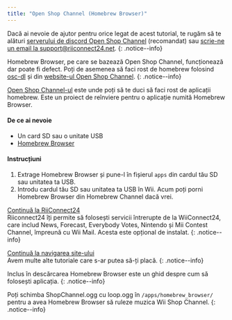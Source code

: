```yaml
---
title: "Open Shop Channel (Homebrew Browser)"
---
```


Dacă ai nevoie de ajutor pentru orice legat de acest tutorial, te rugăm să te alături [serverului de discord Open Shop Channel](https://discord.gg/osc) (recomandat) sau [scrie-ne un email la support@riiconnect24.net](mailto:support@riiconnect24.net).
{: .notice--info}

Homebrew Browser, pe care se bazează Open Shop Channel, funcționează dar poate fi defect. Poți de asemenea să faci rost de homebrew folosind [osc-dl](https://github.com/dhtdht020/osc-dl/releases/latest) și din [website-ul Open Shop Channel](https://oscwii.org/).
{: .notice--info}

[Open Shop Channel-ul](https://oscwii.org/) este unde poți să te duci să faci rost de aplicații homebrew. Este un proiect de reînviere pentru o aplicație numită Homebrew Browser.

#### De ce ai nevoie
* Un card SD sau o unitate USB
* [Homebrew Browser](/assets/files/homebrew_browser_v0.3.9e.zip)

#### Instrucțiuni

1. Extrage Homebrew Browser și pune-l în fișierul `apps` din cardul tău SD sau unitatea ta USB.
2. Introdu cardul tău SD sau unitatea ta USB în Wii. Acum poți porni Homebrew Browser din Homebrew Channel dacă vrei.

[Continuă la RiiConnect24](riiconnect24)<br> Riiconnect24 îți permite să folosești servicii întrerupte de la WiiConnect24, care includ News, Forecast, Everybody Votes, Nintendo și Mii Contest Channel, împreună cu Wii Mail. Acesta este opțional de instalat.
{: .notice--info}

[Continuă la navigarea site-ului](site-navigation)<br> Avem multe alte tutoriale care s-ar putea să-ți placă.
{: .notice--info}

Inclus în descărcarea Homebrew Browser este un ghid despre cum să folosești aplicația.
{: .notice--info}

Poți schimba ShopChannel.ogg cu loop.ogg în `/apps/homebrew_browser/` pentru a avea Homebrew Browser să ruleze muzica Wii Shop Channel.
{: .notice--info}
